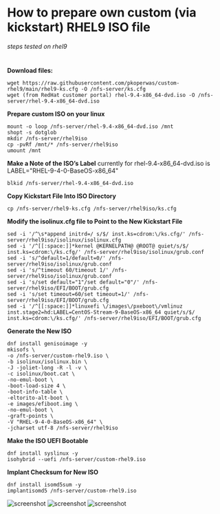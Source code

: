 # How to prepare own custom (via kickstart) RHEL9 ISO file 
*steps tested on rhel9*
#


**Download files:**
```
wget https://raw.githubusercontent.com/pkoperwas/custom-rhel9/main/rhel9-ks.cfg -O /nfs-server/ks.cfg
wget (from RedHat customer portal) rhel-9.4-x86_64-dvd.iso -O /nfs-server/rhel-9.4-x86_64-dvd.iso
```

**Prepare custom ISO on your linux**
```
mount -o loop /nfs-server/rhel-9.4-x86_64-dvd.iso /mnt
shopt -s dotglob
mkdir /nfs-server/rhel9iso
cp -pvRf /mnt/* /nfs-server/rhel9iso
umount /mnt
```

**Make a Note of the ISO’s Label**  currently for rhel-9.4-x86_64-dvd.iso is LABEL="RHEL-9-4-0-BaseOS-x86_64"
```
blkid /nfs-server/rhel-9.4-x86_64-dvd.iso
```

**Copy Kickstart File Into ISO Directory**
```
cp /nfs-server/rhel9-ks.cfg /nfs-server/rhel9iso/ks.cfg
```

**Modify the isolinux.cfg file to Point to the New Kickstart File**
```
sed -i '/^\s*append initrd=/ s/$/ inst.ks=cdrom:\/ks.cfg/' /nfs-server/rhel9iso/isolinux/isolinux.cfg
sed -i '/^[[:space:]]*kernel @KERNELPATH@ @ROOT@ quiet/s/$/ inst.ks=cdrom:\/ks.cfg/' /nfs-server/rhel9iso/isolinux/grub.conf
sed -i 's/^default=1/default=0/' /nfs-server/rhel9iso/isolinux/grub.conf
sed -i 's/^timeout 60/timeout 1/' /nfs-server/rhel9iso/isolinux/grub.conf
sed -i 's/set default="1"/set default="0"/' /nfs-server/rhel9iso/EFI/BOOT/grub.cfg
sed -i 's/set timeout=60/set timeout=1/' /nfs-server/rhel9iso/EFI/BOOT/grub.cfg
sed -i '/^[[:space:]]*linuxefi \/images\/pxeboot\/vmlinuz inst.stage2=hd:LABEL=CentOS-Stream-9-BaseOS-x86_64 quiet/s/$/ inst.ks=cdrom:\/ks.cfg/' /nfs-server/rhel9iso/EFI/BOOT/grub.cfg

```

**Generate the New ISO**
```
dnf install genisoimage -y
mkisofs \
-o /nfs-server/custom-rhel9.iso \
-b isolinux/isolinux.bin \
-J -joliet-long -R -l -v \
-c isolinux/boot.cat \
-no-emul-boot \
-boot-load-size 4 \
-boot-info-table \
-eltorito-alt-boot \
-e images/efiboot.img \
-no-emul-boot \
-graft-points \
-V "RHEL-9-4-0-BaseOS-x86_64" \
-jcharset utf-8 /nfs-server/rhel9iso
```

**Make the ISO UEFI Bootable**
```
dnf install syslinux -y
isohybrid --uefi /nfs-server/custom-rhel9.iso
```

**Implant Checksum for New ISO**
```
dnf install isomd5sum -y
implantisomd5 /nfs-server/custom-rhel9.iso
```

![screenshot](installation_process1.png)
![screenshot](installation_process2.png)
![screenshot](installation_process3.png)
